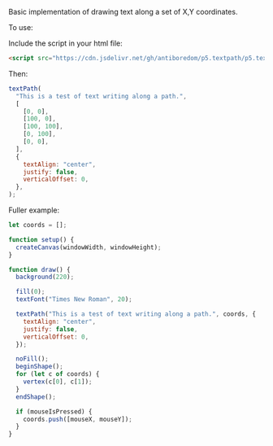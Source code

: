 Basic implementation of drawing text along a set of X,Y coordinates.

To use:

Include the script in your html file:

```html
<script src="https://cdn.jsdelivr.net/gh/antiboredom/p5.textpath/p5.textpath.js"></script>
```

Then:

```javascript
textPath(
  "This is a test of text writing along a path.",
  [
    [0, 0],
    [100, 0],
    [100, 100],
    [0, 100],
    [0, 0],
  ],
  {
    textAlign: "center",
    justify: false,
    verticalOffset: 0,
  },
);
```

Fuller example:

```javascript
let coords = [];

function setup() {
  createCanvas(windowWidth, windowHeight);
}

function draw() {
  background(220);

  fill(0);
  textFont("Times New Roman", 20);

  textPath("This is a test of text writing along a path.", coords, {
    textAlign: "center",
    justify: false,
    verticalOffset: 0,
  });

  noFill();
  beginShape();
  for (let c of coords) {
    vertex(c[0], c[1]);
  }
  endShape();

  if (mouseIsPressed) {
    coords.push([mouseX, mouseY]);
  }
}
```
